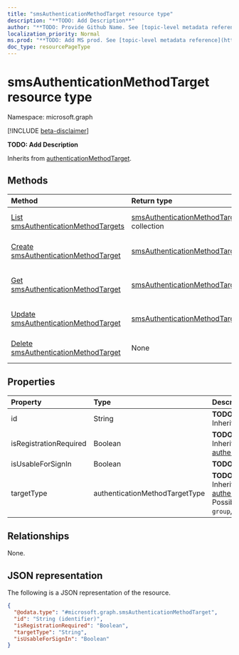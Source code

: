 ```yaml
---
title: "smsAuthenticationMethodTarget resource type"
description: "**TODO: Add Description**"
author: "**TODO: Provide Github Name. See [topic-level metadata reference](https://msgo.azurewebsites.net/add/document/guidelines/metadata.html#topic-level-metadata)**"
localization_priority: Normal
ms.prod: "**TODO: Add MS prod. See [topic-level metadata reference](https://msgo.azurewebsites.net/add/document/guidelines/metadata.html#topic-level-metadata)**"
doc_type: resourcePageType
---
```


# smsAuthenticationMethodTarget resource type

Namespace: microsoft.graph

[!INCLUDE [beta-disclaimer](../../includes/beta-disclaimer.md)]

**TODO: Add Description**


Inherits from [authenticationMethodTarget](../resources/authenticationmethodtarget.md).

## Methods
|Method|Return type|Description|
|:---|:---|:---|
|[List smsAuthenticationMethodTargets](../api/smsauthenticationmethodtarget-list.md)|[smsAuthenticationMethodTarget](../resources/smsauthenticationmethodtarget.md) collection|Get a list of the [smsAuthenticationMethodTarget](../resources/smsauthenticationmethodtarget.md) objects and their properties.|
|[Create smsAuthenticationMethodTarget](../api/smsauthenticationmethodtarget-create.md)|[smsAuthenticationMethodTarget](../resources/smsauthenticationmethodtarget.md)|Create a new [smsAuthenticationMethodTarget](../resources/smsauthenticationmethodtarget.md) object.|
|[Get smsAuthenticationMethodTarget](../api/smsauthenticationmethodtarget-get.md)|[smsAuthenticationMethodTarget](../resources/smsauthenticationmethodtarget.md)|Read the properties and relationships of a [smsAuthenticationMethodTarget](../resources/smsauthenticationmethodtarget.md) object.|
|[Update smsAuthenticationMethodTarget](../api/smsauthenticationmethodtarget-update.md)|[smsAuthenticationMethodTarget](../resources/smsauthenticationmethodtarget.md)|Update the properties of a [smsAuthenticationMethodTarget](../resources/smsauthenticationmethodtarget.md) object.|
|[Delete smsAuthenticationMethodTarget](../api/smsauthenticationmethodtarget-delete.md)|None|Deletes a [smsAuthenticationMethodTarget](../resources/smsauthenticationmethodtarget.md) object.|

## Properties
|Property|Type|Description|
|:---|:---|:---|
|id|String|**TODO: Add Description** Inherited from [entity](../resources/entity.md).|
|isRegistrationRequired|Boolean|**TODO: Add Description** Inherited from [authenticationMethodTarget](../resources/authenticationmethodtarget.md).|
|isUsableForSignIn|Boolean|**TODO: Add Description**|
|targetType|authenticationMethodTargetType|**TODO: Add Description** Inherited from [authenticationMethodTarget](../resources/authenticationmethodtarget.md). Possible values are: `user`, `group`, `unknownFutureValue`.|

## Relationships
None.

## JSON representation
The following is a JSON representation of the resource.
<!-- {
  "blockType": "resource",
  "keyProperty": "id",
  "@odata.type": "microsoft.graph.smsAuthenticationMethodTarget",
  "baseType": "microsoft.graph.authenticationMethodTarget",
  "openType": false
}
-->
``` json
{
  "@odata.type": "#microsoft.graph.smsAuthenticationMethodTarget",
  "id": "String (identifier)",
  "isRegistrationRequired": "Boolean",
  "targetType": "String",
  "isUsableForSignIn": "Boolean"
}
```

